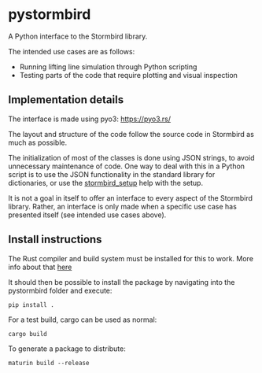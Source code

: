 # pystormbird

A Python interface to the Stormbird library.

The intended use cases are as follows:
- Running lifting line simulation through Python scripting
- Testing parts of the code that require plotting and visual inspection

## Implementation details
The interface is made using pyo3: <https://pyo3.rs/>

The layout and structure of the code follow the source code in Stormbird as much as possible. 

The initialization of most of the classes is done using JSON strings, to avoid unnecessary maintenance of code. One way to deal with this in a Python script is to use the JSON functionality in the standard library for dictionaries, or use the [stormbird_setup](../stormbird_setup/) help with the setup.

It is not a goal in itself to offer an interface to every aspect of the Stormbird library. Rather, an interface is only made when a specific use case has presented itself (see intended use cases above). 

## Install instructions
The Rust compiler and build system must be installed for this to work. More info about that [here](https://rust-lang.org/)

It should then be possible to install the package by navigating into the pystormbird folder and execute:
```
pip install . 
```

For a test build, cargo can be used as normal:
```
cargo build
```

To generate a package to distribute:
```
maturin build --release
```